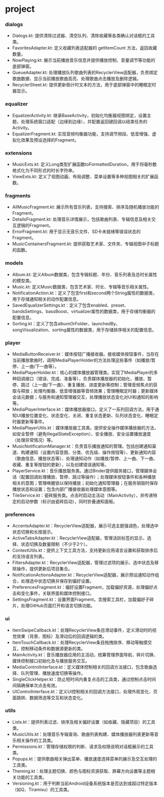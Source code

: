 # project

### dialogs
- Dialogs.kt: 提供清除过滤器、清空队列、清除收藏等各类确认对话框的工具类。
- FavoritesAdapter.kt: 定义收藏列表适配器的 getItemCount 方法，返回收藏数量。
- NowPlaying.kt: 展示当前播放音乐信息并提供播放控制、音量调节等功能的底部弹窗。
- QueueAdapter.kt: 处理播放队列歌曲列表的RecyclerView适配器，负责绑定歌曲数据、显示当前播放歌曲高亮、处理歌曲点击播放及删除逻辑。
- RecyclerSheet.kt: 提供更新倒计时文本的方法，用于底部弹窗中的睡眠定时器显示。

### equalizer
- EqualizerActivity.kt: 继承BaseActivity，初始化均衡器视图绑定，设置主题，处理系统窗口适配（边缘到边缘），并配置返回键回调以结束任务的Activity。
- EqualizerFragment.kt: 实现音频均衡器功能，支持调节频段、低音增强、虚拟化效果及预设选择的Fragment。

### extensions
- MusicExts.kt: 定义Long类型扩展函数toFormattedDuration，用于将毫秒数格式化为不同形式的时长字符串。
- ViewExts.kt: 定义了视图动画、布局调整、菜单设置等多种视图相关的扩展函数。

### fragments
- AllMusicFragment.kt: 展示所有音乐列表，支持搜索、排序及随机播放功能的Fragment。
- DetailsFragment.kt: 处理音乐详情展示，包括歌曲列表、专辑信息及相关交互逻辑的Fragment。
- ErrorFragment.kt: 用于显示无音乐文件、SD卡未就绪等错误状态的Fragment。
- MusicContainersFragment.kt: 提供获取艺术家、文件夹、专辑视图中子标题的函数。

### models
- Album.kt: 定义Album数据类，包含专辑标题、年份、音乐列表及总时长属性的模型类。
- Music.kt: 定义Music数据类，包含艺术家、时长、专辑等音乐相关属性。
- NotificationAction.kt：定义了包含first和second两个String属性的数据类，用于存储通知相关的动作配置信息。
- SavedEqualizerSettings.kt：定义了包含enabled、preset、bandsSettings、bassBoost、virtualizer属性的数据类，用于存储均衡器的配置信息。
- Sorting.kt：定义了包含albumOrFolder、launchedBy、songVisualization、sorting属性的数据类，用于存储排序相关的配置信息。

### player
- MediaButtonReceiver.kt：媒体按钮广播接收器。接收媒体按钮事件，当存在当前播放歌曲时，调用MediaPlayerHolder的方法处理这些事件（如播放/暂停、上一曲/下一曲等）。
- MediaPlayerHolder.kt：核心的媒体播放器管理类。实现了MediaPlayer的多种回调接口（错误、完成、准备等），负责媒体播放器的初始化、播放、暂停、跳过（上一曲/下一曲）、重复播放、进度更新等控制；管理音频焦点的获取与释放；处理均衡器、低音增强器等音频效果；管理睡眠定时器；更新媒体会话元数据；与服务和通知管理器交互，处理播放状态变化对UI和通知的影响等。
- MediaPlayerInterface.kt：媒体播放器接口。定义了一系列回调方法，用于通知UI播放位置变化、状态变化、关闭、重复状态更新、队列状态变化、睡眠定时器更新等事件。
- MediaPlayerUtils.kt：媒体播放器工具类。提供安全操作媒体播放器的方法，如安全暂停（避免IllegalStateException）、安全播放、安全设置播放速度（处理异常情况）等。
- MusicNotificationManager.kt：负责音乐播放通知的管理。包括创建通知渠道、构建通知（设置内容意图、分类、优先级、操作按钮等）、更新通知内容（歌曲信息、播放状态等）、处理通知动作（如播放/暂停、上一曲、下一曲、收藏、重复等按钮的更新），以及创建错误通知等。
- PlayerService.kt：音乐播放服务类。通过Binder提供服务接口，管理媒体会话（配置回调处理播放、暂停、跳过等操作）；处理媒体按钮事件和各种播放相关的意图；管理唤醒锁以保持播放；初始化通知管理器；在服务销毁时保存播放状态和设置；包含内部广播接收器处理媒体意图等。
- TileService.kt：瓷砖服务类。点击时启动主活动（MainActivity），并传递特定的启动参数（标识由瓷砖启动），同时折叠通知面板。

### preferences
- AccentsAdapter.kt：RecyclerView适配器，展示可选主题强调色，处理选中状态切换和长按提示。
- ActiveTabsAdapter.kt：RecyclerView适配器，管理活跃标签的显示、选择、状态切换及数量限制（不少于2个）。
- ContextUtils.kt：提供上下文工具方法，支持更新应用语言设置和获取排序后的支持语言列表。
- FiltersAdapter.kt：RecyclerView适配器，管理过滤项的展示、选中状态及移除操作，提供更新后项目集合。
- NotificationActionsAdapter.kt：RecyclerView适配器，展示预设通知动作组合，处理选中状态切换并保存到偏好设置。
- PreferencesFragment.kt：偏好设置Fragment，加载偏好资源，处理偏好点击和变化事件，关联界面和媒体控制接口。
- SettingsFragment.kt：设置界面Fragment，含搜索工具栏，加载偏好子碎片，处理GitHub页面打开和语言切换功能。

### ui
- ItemSwipeCallback.kt：处理RecyclerView条目滑动事件，定义滑动时的视觉效果（背景、图标）及滑动后的回调逻辑的类。
- ItemTouchCallback.kt：处理RecyclerView条目拖拽排序、移动等触摸交互，控制移动条件和数据源更新的类。
- MainActivity.kt：音乐播放器应用的主活动，统筹管理界面导航、碎片切换、媒体控制接口初始化及与播放服务交互。
- MediaControlInterface.kt：定义媒体控制相关的回调方法接口，包含歌曲选择、队列管理、播放速度切换等操作。
- SingleClickHelper.kt：防止短时间内重复点击的工具类，通过控制点击时间间隔确保单次点击有效。
- UIControlInterface.kt：定义UI控制相关的回调方法接口，处理外观变化、页面跳转、数据筛选等交互和状态变化。

### utils
- Lists.kt：提供列表过滤、排序及相关偏好设置（如收藏、隐藏项目）的工具类。
- MusicUtils.kt：处理音乐专辑查询、歌曲列表构建、媒体播放器列表更新等音乐相关操作的工具类。
- Permissions.kt：管理存储权限的判断、请求及权限说明对话框展示的工具类。
- Popups.kt：提供歌曲相关弹出菜单、播放速度选择菜单的展示及交互处理的工具类。
- Theming.kt：处理主题切换、颜色与图标资源获取、屏幕方向设置等主题相关功能的工具类。
- Versioning.kt：用于判断当前Android设备系统版本是否达到或超过特定版本（如Q、Tiramisu）的工具类。
